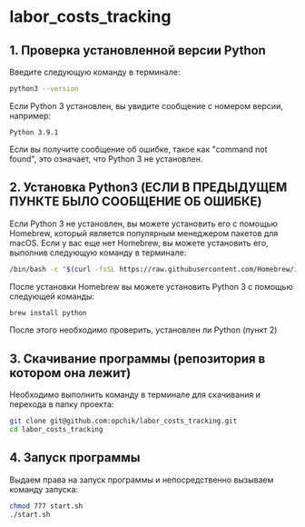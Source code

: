 # labor_costs_tracking

## 1. Проверка установленной версии Python

Введите следующую команду в терминале:
```bash
python3 --version
```

Если Python 3 установлен, вы увидите сообщение с номером версии, например:
```
Python 3.9.1
```

Если вы получите сообщение об ошибке, такое как "command not found", это означает, что Python 3 не установлен.

## 2. Установка Python3 (ЕСЛИ В ПРЕДЫДУЩЕМ ПУНКТЕ БЫЛО СООБЩЕНИЕ ОБ ОШИБКЕ)

Если Python 3 не установлен, вы можете установить его с помощью Homebrew, который является популярным менеджером пакетов для macOS. Если у вас еще нет Homebrew, вы можете установить его, выполнив следующую команду в терминале:
```bash
/bin/bash -c "$(curl -fsSL https://raw.githubusercontent.com/Homebrew/install/HEAD/install.sh)"
```
После установки Homebrew вы можете установить Python 3 с помощью следующей команды:
```bash
brew install python
```

После этого необходимо проверить, установлен ли Python (пункт 2)


## 3. Скачивание программы (репозитория в котором она лежит)

Необходимо выполнить команду в терминале для скачивания и перехода в папку проекта:
```bash
git clone git@github.com:opchik/labor_costs_tracking.git
cd labor_costs_tracking
```


## 4. Запуск программы

Выдаем права на запуск программы и непосредственно вызываем команду запуска:

```bash
chmod 777 start.sh
./start.sh
```


